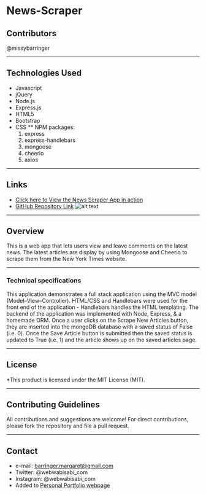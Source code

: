 # News-Scraper

## Contributors
@missybarringer
____________________________________
## Technologies Used
* Javascript
* jQuery
* Node.js
* Express.js
* HTML5
* Bootstrap
* CSS
** NPM packages:
   1. express
   2. express-handlebars
   3. mongoose
   4. cheerio
   5. axios
____________________________________
## Links
* [Click here to View the News Scraper App in action](https://safe-dawn-80051.herokuapp.com/)
* [GitHub Repository Link](https://github.com/missybarringer/news-scraper.git)
![alt text](http://webwabisabi.com/assets/images/news-scraper.PNG)
____________________________________
## Overview
This is a web app that lets users view and leave comments on the latest news. The latest articles are display by using Mongoose and Cheerio to scrape them from the New York Times website.
____________________________________
### Technical specifications
This application demonstrates a full stack application using the MVC model (Model–View–Controller). HTML/CSS and Handlebars were used for the front end of the application - Handlebars handles the HTML templating. The backend of the application was implemented with Node, Express, & a homemade ORM.
Once a user clicks on the Scrape New Articles button, they are inserted into the mongoDB database with a saved status of False (i.e. 0). Once the Save Article button is submitted then the saved status is updated to True (i.e. 1) and the article shows up on the saved articles page. 
____________________________________
## License
*This product is licensed under the MIT License (MIT).
____________________________________
## Contributing Guidelines
All contributions and suggestions are welcome!
For direct contributions, please fork the repository and file a pull request.
____________________________________
## Contact
* e-mail: barringer.margaret@gmail.com
* Twitter: @webwabisabi_com
* Instagram: @webwabisabi_com
* Added to [Personal Portfolio webpage](https://missybarringer.github.io/)
